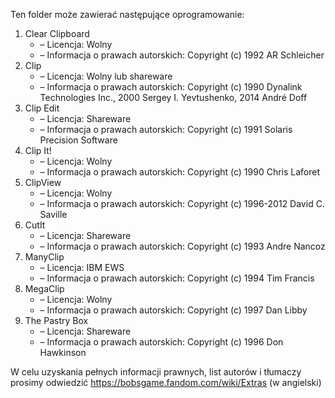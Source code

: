 Ten folder może zawierać następujące oprogramowanie:

1. Clear Clipboard
   - – Licencja: Wolny
   - – Informacja o prawach autorskich: Copyright (c) 1992 AR Schleicher
2. Clip
   - – Licencja: Wolny lub shareware
   - – Informacja o prawach autorskich: Copyright (c) 1990 Dynalink Technologies Inc., 2000 Sergey I. Yevtushenko, 2014 André Doff
3. Clip Edit
   - – Licencja: Shareware
   - – Informacja o prawach autorskich: Copyright (c) 1991 Solaris Precision Software
4. Clip It!
   - – Licencja: Wolny
   - – Informacja o prawach autorskich: Copyright (c) 1990 Chris Laforet
5. ClipView
   - – Licencja: Wolny
   - – Informacja o prawach autorskich: Copyright (c) 1996-2012 David C. Saville
6. CutIt
   - – Licencja: Shareware
   - – Informacja o prawach autorskich: Copyright (c) 1993 Andre Nancoz
7. ManyClip
   - – Licencja: IBM EWS
   - – Informacja o prawach autorskich: Copyright (c) 1994 Tim Francis
8. MegaClip
   - – Licencja: Wolny
   - – Informacja o prawach autorskich: Copyright (c) 1997 Dan Libby
9. The Pastry Box
   - – Licencja: Shareware
   - – Informacja o prawach autorskich: Copyright (c) 1996 Don Hawkinson

W celu uzyskania pełnych informacji prawnych, list autorów i tłumaczy prosimy odwiedzić https://bobsgame.fandom.com/wiki/Extras (w angielski)
